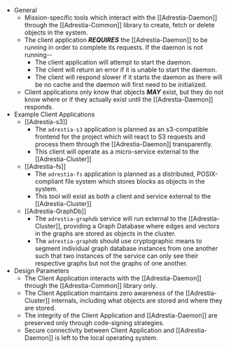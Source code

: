 * General
	* Mission-specific tools which interact with the [[Adrestia-Daemon]] through the [[Adrestia-Common]] library to create, fetch or delete objects in the system.
	* The client application ***REQUIRES*** the [[Adrestia-Daemon]] to be running in order to complete its requests.  If the daemon is not running--
		* The client application will attempt to start the daemon.
		* The client will return an error if it is unable to start the daemon.
		* The client will respond slower if it starts the daemon as there will be no cache and the daemon will first need to be initialized.
	* Client applications only know that objects ***MAY*** exist, but they do not know where or if they actually exist until the [[Adrestia-Daemon]] responds.
* Example Client Applications
	* [[Adrestia-s3]]
		* The `adrestia-s3` application is planned as an s3-compatible frontend for the project which will react to S3 requests and process them through the [[Adrestia-Daemon]] transparently.
		* This client will operate as a micro-service external to the [[Adrestia-Cluster]]
	* [[Adrestia-fs]]
		* The `adrestia-fs` application is planned as a distributed, POSIX-compliant file system which stores blocks as objects in the system.
		* This tool will exist as both a client and service external to the [[Adrestia-Cluster]]
	* [[Adrestia-GraphDb]]
		* The `adrestia-graphdb` service will run external to the [[Adrestia-Cluster]], providing a Graph Database where edges and vectors in the graphs are stored as objects in the cluster.
		* The `adrestia-graphdb` should use cryptographic means to segment individual graph database instances from one another such that two instances of the service can only see their respective graphs but not the graphs of one another.
* Design Parameters
	* The Client Application interacts with the [[Adrestia-Daemon]] through the [[Adrestia-Common]] library only.
	* The Client Application maintains zero awareness of the [[Adrestia-Cluster]] internals, including what objects are stored and where they are stored.
	* The integrity of the Client Application and [[Adrestia-Daemon]] are preserved only  through code-signing strategies.  
	* Secure connectivity between Client Application and [[Adrestia-Daemon]] is left to the local operating system.
